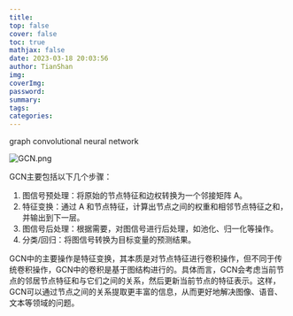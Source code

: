 ```yaml
---
title:
top: false
cover: false
toc: true
mathjax: false
date: 2023-03-18 20:03:56
author: TianShan
img:
coverImg:
password:
summary:
tags:
categories:
---
```


graph convolutional neural network

![GCN.png](https://blog95.oss-cn-beijing.aliyuncs.com/CNN/GCN.png)


GCN主要包括以下几个步骤：
1.  图信号预处理：将原始的节点特征和边权转换为一个邻接矩阵 A。
2.  特征变换：通过 A 和节点特征，计算出节点之间的权重和相邻节点特征之和，并输出到下一层。
3.  图信号后处理：根据需要，对图信号进行后处理，如池化、归一化等操作。
4.  分类/回归：将图信号转换为目标变量的预测结果。

GCN中的主要操作是特征变换，其本质是对节点特征进行卷积操作，但不同于传统卷积操作，GCN中的卷积是基于图结构进行的。具体而言，GCN会考虑当前节点的邻居节点特征和与它们之间的关系，然后更新当前节点的特征表示。这样，GCN可以通过节点之间的关系提取更丰富的信息，从而更好地解决图像、语音、文本等领域的问题。
